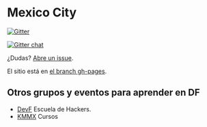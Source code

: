 Mexico City
======

[![Gitter](https://badges.gitter.im/Join%20Chat.svg)](https://gitter.im/nodeschool/mexicocity?utm_source=badge&utm_medium=badge&utm_campaign=pr-badge&utm_content=badge)

[![Gitter chat](https://badges.gitter.im/nodeschool/mexicocity.png)](https://gitter.im/nodeschool/mexicocity)

¿Dudas? [Abre un issue](https://github.com/nodeschool/mexicocity/issues).

El sitio está en [el branch gh-pages](https://github.com/nodeschool/mexicocity/tree/gh-pages).

## Otros grupos y eventos para aprender en DF

- [DevF](http://www.devf.mx/) Escuela de Hackers.
- [KMMX](http://kmmx.mx) Cursos
